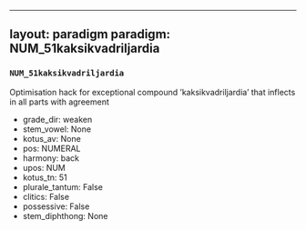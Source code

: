 
---
layout: paradigm
paradigm: NUM_51kaksikvadriljardia
---
### ` NUM_51kaksikvadriljardia `

Optimisation hack for exceptional compound ’kaksikvadriljardia’ that inflects in all parts with agreement
* grade_dir: weaken
* stem_vowel: None
* kotus_av: None
* pos: NUMERAL
* harmony: back
* upos: NUM
* kotus_tn: 51
* plurale_tantum: False
* clitics: False
* possessive: False
* stem_diphthong: None

